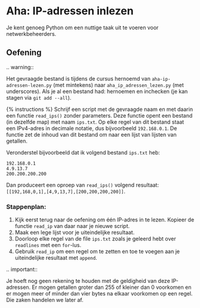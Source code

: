 # Aha: IP-adressen inlezen
Je kent genoeg Python om een nuttige taak uit te voeren voor netwerkbeheerders.

## Oefening

.. warning::

   Het gevraagde bestand is tijdens de cursus hernoemd van `aha-ip-adressen-lezen.py` (met mintekens) naar `aha_ip_adressen_lezen.py` (met underscores). Als je al een bestand had: hernoemen en inchecken (je kan stagen via `git add --all`).

{% instructions %}
Schrijf een script met de gevraagde naam en met daarin een functie `read_ips()` zonder parameters. Deze functie opent een bestand (in dezelfde map) met naam `ips.txt`. Op elke regel van dit bestand staat een IPv4-adres in decimale notatie, dus bijvoorbeeld `192.168.0.1`. De functie zet de inhoud van dit bestand om naar een lijst van lijsten van getallen.

Veronderstel bijvoorbeeld dat ik volgend bestand `ips.txt` heb:

```text
192.168.0.1
4.9.13.7
200.200.200.200
```

Dan produceert een oproep van `read_ips()` volgend resultaat: `[[192,168,0,1],[4,9,13,7],[200,200,200,200]]`.

### Stappenplan:

1. Kijk eerst terug naar de oefening om één IP-adres in te lezen. Kopieer de functie `read_ip` van daar naar je nieuwe script.
2. Maak een lege lijst voor je uiteindelijke resultaat.
3. Doorloop elke regel van de file `ips.txt` zoals je geleerd hebt over `readlines` met een `for`-lus.
4. Gebruik `read_ip` om een regel om te zetten en toe te voegen aan je uiteindelijke resultaat met `append`.

.. important::

   Je hoeft nog geen rekening te houden met de geldigheid van deze IP-adressen. Er mogen getallen groter dan 255 of kleiner dan 0 voorkomen en er mogen meer of minder dan vier bytes na elkaar voorkomen op een regel. Die zaken handelen we later af.
